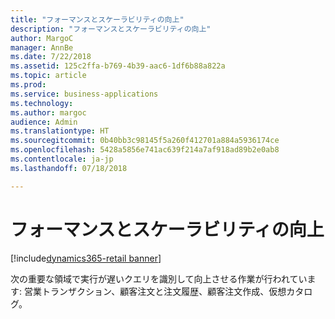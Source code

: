 ```yaml
---
title: "フォーマンスとスケーラビリティの向上"
description: "フォーマンスとスケーラビリティの向上"
author: MargoC
manager: AnnBe
ms.date: 7/22/2018
ms.assetid: 125c2ffa-b769-4b39-aac6-1df6b88a822a
ms.topic: article
ms.prod: 
ms.service: business-applications
ms.technology: 
ms.author: margoc
audience: Admin
ms.translationtype: HT
ms.sourcegitcommit: 0b40bb3c98145f5a260f412701a884a5936174ce
ms.openlocfilehash: 5428a5856e741ac639f214a7af918ad89b2e0ab8
ms.contentlocale: ja-jp
ms.lasthandoff: 07/18/2018

---
```

#  <a name="enhanced-performance-and-scalability"></a>フォーマンスとスケーラビリティの向上

[!include[dynamics365-retail banner](../includes/dynamics365-retail.md)]




次の重要な領域で実行が遅いクエリを識別して向上させる作業が行われています: 営業トランザクション、顧客注文と注文履歴、顧客注文作成、仮想カタログ。

